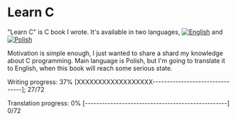 # Learn C

"Learn C" is C book I wrote. It's available in two languages, [![English](https://github.com/kspalaiologos/LearnC/raw/master/common/english.bmp "English")](English) and [![Polish](https://github.com/kspalaiologos/LearnC/raw/master/common/polish.bmp "Polish")](Polish)
 
Motivation is simple enough, I just wanted to share a shard my knowledge about C programming.
Main language is Polish, but I'm going to translate it to English, when this book will reach some serious state.

Writing progress: 37% [XXXXXXXXXXXXXXXXXX--------------------------------]; 27/72

Translation progress: 0% [--------------------------------------------------] 0/72
